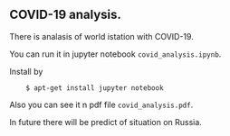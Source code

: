 ## COVID-19 analysis.

There is analasis of world istation with COVID-19.

You can run it in jupyter notebook `covid_analysis.ipynb`.

Install by
```
	$ apt-get install jupyter notebook
``` 

Also you  can see it n pdf file `covid_analysis.pdf`.

In future there will be predict of situation on Russia.
